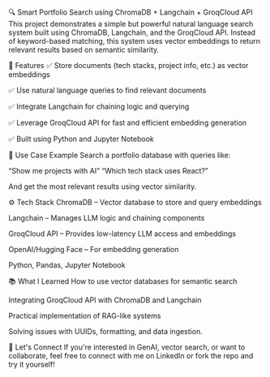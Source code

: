 🔍 Smart Portfolio Search using ChromaDB + Langchain + GroqCloud API
This project demonstrates a simple but powerful natural language search system built using ChromaDB, Langchain, and the GroqCloud API. Instead of keyword-based matching, this system uses vector embeddings to return relevant results based on semantic similarity.

🚀 Features
✅ Store documents (tech stacks, project info, etc.) as vector embeddings

✅ Use natural language queries to find relevant documents

✅ Integrate Langchain for chaining logic and querying

✅ Leverage GroqCloud API for fast and efficient embedding generation

✅ Built using Python and Jupyter Notebook

🧠 Use Case Example
Search a portfolio database with queries like:

“Show me projects with AI”
“Which tech stack uses React?”

And get the most relevant results using vector similarity.

⚙️ Tech Stack
ChromaDB – Vector database to store and query embeddings

Langchain – Manages LLM logic and chaining components

GroqCloud API – Provides low-latency LLM access and embeddings

OpenAI/Hugging Face – For embedding generation

Python, Pandas, Jupyter Notebook

📚 What I Learned
How to use vector databases for semantic search

Integrating GroqCloud API with ChromaDB and Langchain

Practical implementation of RAG-like systems

Solving issues with UUIDs, formatting, and data ingestion.

🙌 Let's Connect
If you're interested in GenAI, vector search, or want to collaborate, feel free to connect with me on LinkedIn or fork the repo and try it yourself!

